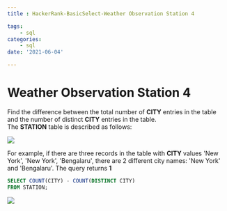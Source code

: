 ```yaml
---
title : HackerRank-BasicSelect-Weather Observation Station 4

tags:
    - sql
categories:
    - sql 
date: '2021-06-04'

---
```


# Weather Observation Station 4


Find the difference between the total number of **CITY** entries in the table and the number of distinct **CITY** entries in the table.  
The **STATION** table is described as follows:

![](https://s3.amazonaws.com/hr-challenge-images/9336/1449345840-5f0a551030-Station.jpg)

For example, if there are three records in the table with  **CITY**  values 'New York', 'New York', 'Bengalaru', there are 2 different city names: 'New York' and 'Bengalaru'. The query returns **1**


```sql
SELECT COUNT(CITY) - COUNT(DISTINCT CITY)
FROM STATION;
```

![](https://i.imgur.com/CAQOB8N.png)

